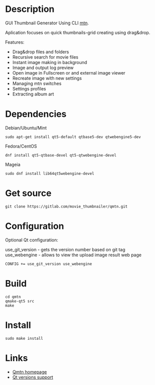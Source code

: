 Description
============

GUI Thumbnail Generator Using CLI [mtn](https://gitlab.com/movie_thumbnailer/mtn/wikis/home/).

Aplication focuses on quick thumbnails-grid creating using drag&drop.

Features:
- Drag&drop files and folders
- Recursive search for movie files
- Instant image making in background
- Image and output log preview
- Open image in Fullscreen or and external image viewer
- Recreate image with new settings
- Managing mtn switches
- Settings profiles
- Extracting album art


Dependencies
============
Debian/Ubuntu/Mint

    sudo apt-get install qt5-default qtbase5-dev qtwebengine5-dev

Fedora/CentOS

    dnf install qt5-qtbase-devel qt5-qtwebengine-devel

Mageia

    sudo dnf install lib64qt5webengine-devel

Get source
==========

    git clone https://gitlab.com/movie_thumbnailer/qmtn.git


Configuration
=============
Optional Qt configuration:

use_git_version - gets the version number based on git tag  
use_webengine - allows to view the upload image result web page  

    CONFIG += use_git_version use_webengine

Build
=====
    cd qmtn
    qmake-qt5 src
    make


Install
=======
    sudo make install

Links
=====
* [Qmtn homepage](https://gitlab.com/movie_thumbnailer/qmtn/wikis)
* [Qt versions support](https://en.wikipedia.org/wiki/Qt_version_history)

